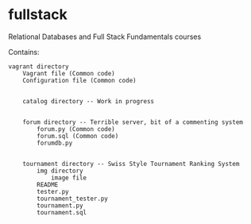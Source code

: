fullstack
=============

Relational Databases and Full Stack Fundamentals courses

Contains:

    vagrant directory
        Vagrant file (Common code)
        Configuration file (Common code)


        catalog directory -- Work in progress


        forum directory -- Terrible server, bit of a commenting system
            forum.py (Common code)
            forum.sql (Common code)
            forumdb.py


        tournament directory -- Swiss Style Tournament Ranking System
            img directory
                image file
            README
            tester.py
            tournament_tester.py
            tournament.py
            tournament.sql
